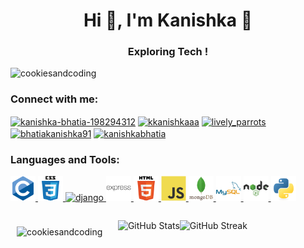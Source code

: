 <h1 align="center">Hi 🍩, I'm Kanishka 🎀</h1>
<h3 align="center">Exploring Tech !</h3>

<p align="left"> <img src="https://komarev.com/ghpvc/?username=cookiesandcosing&label=Profile%20views&color=0e75b6&style=flat" alt="cookiesandcoding" /> </p>

<h3 align="left">Connect with me:</h3>
<p align="left">
<a href="https://linkedin.com/in/kanishka-bhatia-198294312" target="blank"><img align="center" src="https://raw.githubusercontent.com/rahuldkjain/github-profile-readme-generator/master/src/images/icons/Social/linked-in-alt.svg" alt="kanishka-bhatia-198294312" height="30" width="40" /></a>
<a href="https://instagram.com/kkanishkaaa" target="blank"><img align="center" src="https://raw.githubusercontent.com/rahuldkjain/github-profile-readme-generator/master/src/images/icons/Social/instagram.svg" alt="kkanishkaaa" height="30" width="40" /></a>
<a href="https://www.codechef.com/users/lively_parrots" target="blank"><img align="center" src="https://cdn.jsdelivr.net/npm/simple-icons@3.1.0/icons/codechef.svg" alt="lively_parrots" height="30" width="40" /></a>
<a href="https://www.hackerrank.com/bhatiakanishka91" target="blank"><img align="center" src="https://raw.githubusercontent.com/rahuldkjain/github-profile-readme-generator/master/src/images/icons/Social/hackerrank.svg" alt="bhatiakanishka91" height="30" width="40" /></a>
<a href="https://www.leetcode.com/kanishkabhatia" target="blank"><img align="center" src="https://raw.githubusercontent.com/rahuldkjain/github-profile-readme-generator/master/src/images/icons/Social/leet-code.svg" alt="kanishkabhatia" height="30" width="40" /></a>
</p>

<h3 align="left">Languages and Tools:</h3>
<p align="left"> <a href="https://www.cprogramming.com/" target="_blank" rel="noreferrer"> <img src="https://raw.githubusercontent.com/devicons/devicon/master/icons/c/c-original.svg" alt="c" width="40" height="40"/> </a> <a href="https://www.w3schools.com/css/" target="_blank" rel="noreferrer"> <img src="https://raw.githubusercontent.com/devicons/devicon/master/icons/css3/css3-original-wordmark.svg" alt="css3" width="40" height="40"/> </a> <a href="https://www.djangoproject.com/" target="_blank" rel="noreferrer"> <img src="https://cdn.worldvectorlogo.com/logos/django.svg" alt="django" width="40" height="40"/> </a> <a href="https://expressjs.com" target="_blank" rel="noreferrer"> <img src="https://raw.githubusercontent.com/devicons/devicon/master/icons/express/express-original-wordmark.svg" alt="express" width="40" height="40"/> </a> <a href="https://www.w3.org/html/" target="_blank" rel="noreferrer"> <img src="https://raw.githubusercontent.com/devicons/devicon/master/icons/html5/html5-original-wordmark.svg" alt="html5" width="40" height="40"/> </a> <a href="https://developer.mozilla.org/en-US/docs/Web/JavaScript" target="_blank" rel="noreferrer"> <img src="https://raw.githubusercontent.com/devicons/devicon/master/icons/javascript/javascript-original.svg" alt="javascript" width="40" height="40"/> </a> <a href="https://www.mongodb.com/" target="_blank" rel="noreferrer"> <img src="https://raw.githubusercontent.com/devicons/devicon/master/icons/mongodb/mongodb-original-wordmark.svg" alt="mongodb" width="40" height="40"/> </a> <a href="https://www.mysql.com/" target="_blank" rel="noreferrer"> <img src="https://raw.githubusercontent.com/devicons/devicon/master/icons/mysql/mysql-original-wordmark.svg" alt="mysql" width="40" height="40"/> </a> <a href="https://nodejs.org" target="_blank" rel="noreferrer"> <img src="https://raw.githubusercontent.com/devicons/devicon/master/icons/nodejs/nodejs-original-wordmark.svg" alt="nodejs" width="40" height="40"/> </a> <a href="https://www.python.org" target="_blank" rel="noreferrer"> <img src="https://raw.githubusercontent.com/devicons/devicon/master/icons/python/python-original.svg" alt="python" width="40" height="40"/> </a> </p>

<div style="display: flex;">
    <div style="width: 33.33%; box-sizing: border-box; padding: 10px;">
        <p><img src="https://github-readme-stats.vercel.app/api/top-langs?username=cookiesandcoding&show_icons=true&locale=en&layout=compact" alt="cookiesandcoding" /></p>
    </div>
    
    
  <div>
    <p>&nbsp;<img src="https://github-readme-stats.vercel.app/api?username=cookiesandcoding&show_icons=true&locale=en" alt="GitHub Stats" /></p>
  </div>
  
  <div>
    <p><img src="https://github-readme-streak-stats.herokuapp.com/?user=cookiesandcoding" alt="GitHub Streak" /></p>
  </div>
</div>


<!--
**cookiesandcoding/cookiesandcoding** is a ✨ _special_ ✨ repository because its `README.md` (this file) appears on your GitHub profile.

Here are some ideas to get you started:

- 🔭 I’m currently working on ...
- 🌱 I’m currently learning ...
- 👯 I’m looking to collaborate on ...
- 🤔 I’m looking for help with ...
- 💬 Ask me about ...
- 📫 How to reach me: ...
- 😄 Pronouns: ...
- ⚡ Fun fact: ...
-->
